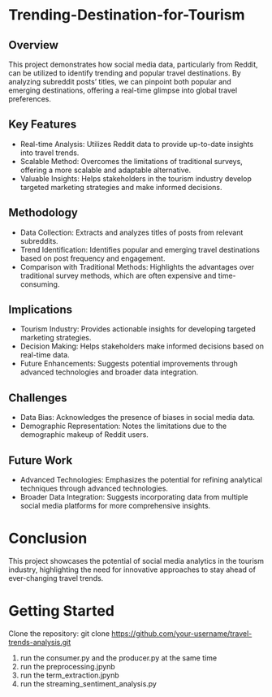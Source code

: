# Trending-Destination-for-Tourism

## Overview
This project demonstrates how social media data, particularly from Reddit, can be utilized to identify trending and popular travel destinations. By analyzing subreddit posts’ titles, we can pinpoint both popular and emerging destinations, offering a real-time glimpse into global travel preferences.

## Key Features
- Real-time Analysis: Utilizes Reddit data to provide up-to-date insights into travel trends.
- Scalable Method: Overcomes the limitations of traditional surveys, offering a more scalable and adaptable alternative.
- Valuable Insights: Helps stakeholders in the tourism industry develop targeted marketing strategies and make informed decisions.
  
## Methodology
- Data Collection: Extracts and analyzes titles of posts from relevant subreddits.
- Trend Identification: Identifies popular and emerging travel destinations based on post frequency and engagement.
- Comparison with Traditional Methods: Highlights the advantages over traditional survey methods, which are often expensive and time-consuming.
  
## Implications
- Tourism Industry: Provides actionable insights for developing targeted marketing strategies.
- Decision Making: Helps stakeholders make informed decisions based on real-time data.
- Future Enhancements: Suggests potential improvements through advanced technologies and broader data integration.

## Challenges
- Data Bias: Acknowledges the presence of biases in social media data.
- Demographic Representation: Notes the limitations due to the demographic makeup of Reddit users.

## Future Work
- Advanced Technologies: Emphasizes the potential for refining analytical techniques through advanced technologies.
- Broader Data Integration: Suggests incorporating data from multiple social media platforms for more comprehensive insights.

# Conclusion
This project showcases the potential of social media analytics in the tourism industry, highlighting the need for innovative approaches to stay ahead of ever-changing travel trends.

# Getting Started
Clone the repository: git clone https://github.com/your-username/travel-trends-analysis.git
1. run the consumer.py and the producer.py at the same time
2. run the preprocessing.jpynb
3. run the term_extraction.jpynb
4. run the streaming_sentiment_analysis.py
